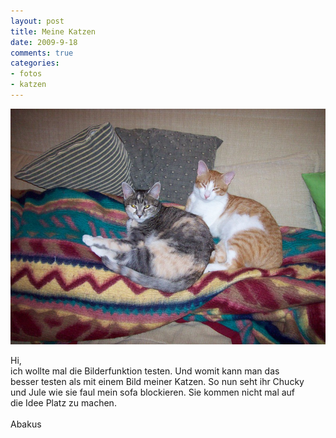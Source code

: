 ```yaml
--- 
layout: post
title: Meine Katzen
date: 2009-9-18
comments: true
categories: 
- fotos
- katzen
---
```

![](/static/wpdata/2010/12/2katzen.jpg)

<p>Hi, <br />ich wollte mal die Bilderfunktion testen. Und womit kann man das <br />besser testen als mit einem Bild meiner Katzen. So nun seht ihr Chucky <br />und Jule wie sie faul mein sofa blockieren. Sie kommen nicht mal auf <br />die Idee Platz zu machen. <br />&nbsp;<br />Abakus</p>

